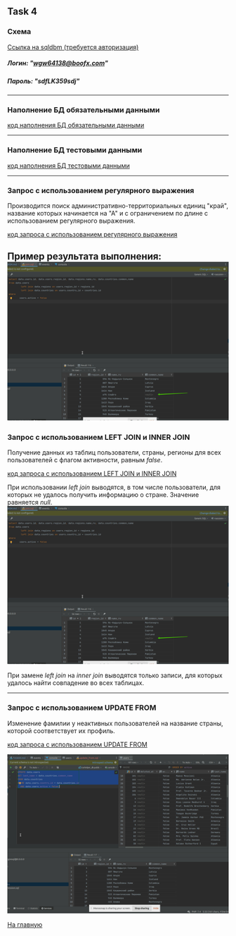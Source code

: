## Task 4

### Схема
[Ссылка на sqldbm (требуется авторизация)](https://app.sqldbm.com/MySQL/Edit/p195366/)
##### Логин: "wgw64138@boofx.com"
##### Пароль: "sdfLK359sdj"

---

### Наполнение БД обязательными данными

[код наполнения БД обязательными данными](https://github.com/PanovAlexey/database_course/blob/main/docs/tasks/04/insert_seeding_data.sql)

---

### Наполнение БД тестовыми данными

[код наполнения БД тестовыми данными](https://github.com/PanovAlexey/database_course/blob/main/docs/tasks/04/insert_mock_data.sql)

---

### Запрос с использованием регулярного выражения

Производится поиск административно-территориальных единиц "край", название которых начинается на "А" 
и с ограничением по длине с использованием регулярного выражения.

[код запроса с использованием регулярного выражения](https://github.com/PanovAlexey/database_course/blob/main/docs/tasks/04/regular_expression.sql)

Пример результата выполнения:
![img.png](04/img.png)
---

### Запрос с использованием LEFT JOIN и INNER JOIN

Получение данных из таблиц пользователи, страны, регионы для всех пользователей с флагом активности, равным _false_.

[код запроса с использованием LEFT JOIN и INNER JOIN](https://github.com/PanovAlexey/database_course/blob/main/docs/tasks/04/join.sql)

При использовании _left join_ выводятся, в том числе пользователи, для которых не удалось получить информацию
о стране. Значение равняется _null_. 
![img.png](04/img.png)

При замене _left join_ на _inner join_ выводятся только записи, для которых удалось найти совпадение
во всех таблицах.

---

### Запрос с использованием UPDATE FROM

Изменение фамилии у неактивных пользователей на название страны, которой соответствует их профиль.

[код запроса с использованием UPDATE FROM](https://github.com/PanovAlexey/database_course/blob/main/docs/tasks/04/update_from.sql)

![img_1.png](04/img_1.png)

[На главную](https://github.com/PanovAlexey/database_course/blob/main/README.md)